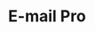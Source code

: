 ---
deprecated: true
title: E-mail Pro
slug: emails-pro
excertp: All you need to know about E-mail Pro
sections: Algemeen, Configuratie van een e-mailclient
---